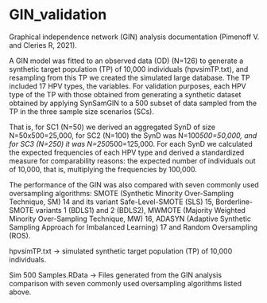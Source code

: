 
# GIN_validation 
Graphical independence network (GIN) analysis documentation (Pimenoff V. and Cleries R, 2021).

A GIN model was fitted to an observed data (OD) (N=126) to generate a synthetic target population (TP) of 10,000 individuals (hpvsimTP.txt), and resampling from this TP we created the simulated large database. The TP included 17 HPV types, the variables. For validation purposes, each HPV type of the TP with those obtained from generating a synthetic dataset obtained by applying SynSamGIN to a 500 subset of data sampled from the TP in the three sample size scenarios (SCs). 

That is, for SC1 (N=50) we derived an aggregated SynD of size N=50x500=25,000, for SC2 (N=100) the SynD was N=100*500=50,000, and for SC3 (N=250) it was N=250*500=125,000. For each SynD we calculated the expected frequencies of each HPV type and derived a standardized measure for comparability reasons: the expected number of individuals out of 10,000, that is, multiplying the frequencies by 100,000.

The performance of the GIN was also compared with seven commonly used oversampling algorithms: SMOTE (Synthetic Minority Over-Sampling Technique, SM) 14 and its variant Safe-Level-SMOTE (SLS) 15, Borderline-SMOTE variants 1 (BDLS1) and 2 (BDLS2), MWMOTE (Majority Weighted Minority Over-Sampling Technique, MW) 16, ADASYN (Adaptive Synthetic Sampling Approach for Imbalanced Learning) 17 and Random Oversampling (ROS).

hpvsimTP.txt -> simulated synthetic target population (TP) of 10,000 individuals.

Sim 500 Samples.RData -> Files generated from the GIN analysis comparison with seven commonly used oversampling algorithms listed above.
